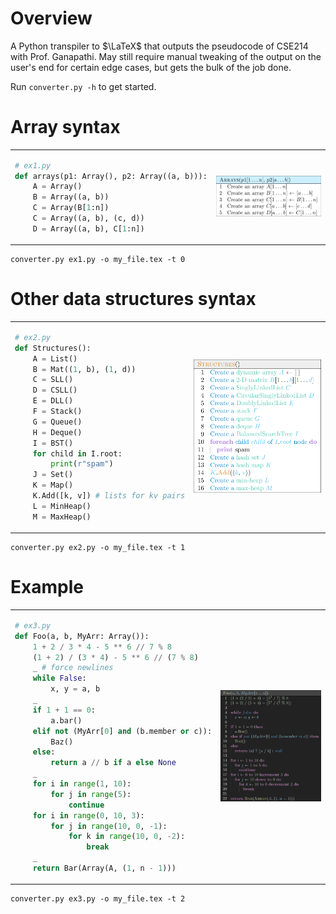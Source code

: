 # Overview

A Python transpiler to $\LaTeX$ that outputs the pseudocode of CSE214 with Prof. Ganapathi. May still require manual tweaking of the output on the user's end for certain edge cases, but gets the bulk of the job done.

Run `converter.py -h` to get started.

# Array syntax

<table>
<tr>
<td>

```py
# ex1.py
def arrays(p1: Array(), p2: Array((a, b))):
    A = Array()
    B = Array((a, b))
    C = Array(B[1:n])
    C = Array((a, b), (c, d))
    D = Array((a, b), C[1:n])
```

 </td>
 <td>

![ex 1](assets/ex1.png)

 </td>
</tr>
</table>

```
converter.py ex1.py -o my_file.tex -t 0
```

# Other data structures syntax

<table>
<tr>
<td>

```py
# ex2.py
def Structures():
    A = List()
    B = Mat((1, b), (1, d))
    C = SLL()
    D = CSLL()
    E = DLL()
    F = Stack()
    G = Queue()
    H = Deque()
    I = BST()
    for child in I.root:
        print(r"spam")
    J = Set()
    K = Map()
    K.Add([k, v]) # lists for kv pairs
    L = MinHeap()
    M = MaxHeap()
```

 </td>
 <td>

![ex 2](assets/ex2.png)

 </td>
</tr>
</table>

```
converter.py ex2.py -o my_file.tex -t 1
```

# Example

<table>
<tr>
<td>

```py
# ex3.py
def Foo(a, b, MyArr: Array()):
    1 + 2 / 3 * 4 - 5 ** 6 // 7 % 8
    (1 + 2) / (3 * 4) - 5 ** 6 // (7 % 8)
    _ # force newlines
    while False:
        x, y = a, b
    _
    if 1 + 1 == 0:
        a.bar()
    elif not (MyArr[0] and (b.member or c)):
        Baz()
    else:
        return a // b if a else None
    _
    for i in range(1, 10):
        for j in range(5):
            continue
    for i in range(0, 10, 3):
        for j in range(10, 0, -1):
            for k in range(10, 0, -2):
                break
    _
    return Bar(Array(A, (1, n - 1)))
```

 </td>
 <td>

![ex 3](assets/ex3.png)

 </td>
</tr>
</table>

```
converter.py ex3.py -o my_file.tex -t 2
```
